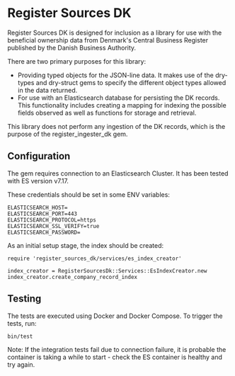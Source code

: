 # Register Sources DK

Register Sources DK is designed for inclusion as a library for use with the beneficial ownership data from Denmark's Central Business Register published by the Danish Business Authority.

There are two primary purposes for this library:

- Providing typed objects for the JSON-line data. It makes use of the dry-types and dry-struct gems to specify the different object types allowed in the data returned.
- For use with an Elasticsearch database for
persisting the DK records. This functionality includes creating a mapping for indexing the possible fields observed as well as functions for storage and retrieval.

This library does not perform any ingestion of the DK records, which is the purpose of the register_ingester_dk gem.

## Configuration

The gem requires connection to an Elasticsearch Cluster. It has been tested with ES version v7.17.

These credentials should be set in some ENV variables:
```
ELASTICSEARCH_HOST=
ELASTICSEARCH_PORT=443
ELASTICSEARCH_PROTOCOL=https
ELASTICSEARCH_SSL_VERIFY=true
ELASTICSEARCH_PASSWORD=
```

As an initial setup stage, the index should be created:
```
require 'register_sources_dk/services/es_index_creator'

index_creator = RegisterSourcesDk::Services::EsIndexCreator.new
index_creator.create_company_record_index
```

## Testing

The tests are executed using Docker and Docker Compose. To trigger the tests, run:
```
bin/test
```

Note: If the integration tests fail due to connection failure, it is probable the container is taking a while to start - check the ES container is healthy and try again.
